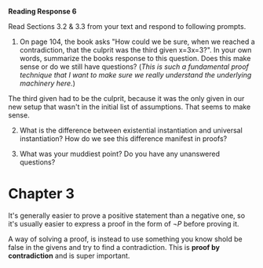**Reading Response 6**

Read Sections 3.2 & 3.3 from your text and respond to following prompts.

1.  On page 104, the book asks "How could we be sure, when we reached a contradiction, that the culprit was the third given x=3x=3?". In your own words, summarize the books response to this question. Does this make sense or do we still have questions? (_This is such a fundamental proof technique that I want to make sure we really understand the underlying machinery here._)  



The third given had to be the culprit, because it was the only given in our new setup that wasn't in the initial list of assumptions. That seems to make sense.

2.  What is the difference between existential instantiation and universal instantiation? How do we see this difference manifest in proofs?  


   
3.  What was your muddiest point? Do you have any unanswered questions?




# Chapter 3

It's generally easier to prove a positive statement than a negative one, so it's usually easier to express a proof in the form of $\neg P$ before proving it.

A way of solving a proof, is instead to use something you know shold be false in the givens and try to find a contradiction. This is **proof by contradiction** and is super important.
